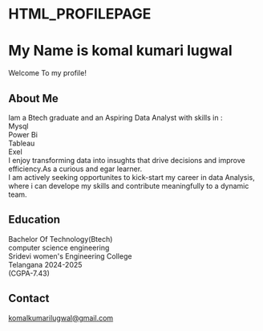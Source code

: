# HTML_PROFILEPAGE            
<!DOCTYPE html>
<html>
    <head>
        <title>My Profile</title>
    </head> 
    <body>
        <h1>My Name is komal kumari lugwal</h1>
        <p>Welcome To my profile!</p>
        <h2> About Me</h2>
        <p> Iam a Btech graduate and an Aspiring Data Analyst
            with skills in :<br>
            Mysql<br>
            Power Bi<br>
            Tableau<br>
            Exel<br>
            I enjoy transforming data into insughts that drive decisions 
            and improve efficiency.As a curious and egar learner.<br>
            I am actively seeking opportunites  to kick-start  my career in data Analysis,
             where i can develope  my skills and contribute meaningfully to a dynamic team. </p>
            <h2>Education</h2>
            <p>Bachelor Of Technology(Btech)<br>
                computer science engineering<br>
                Sridevi women's Engineering College<br>
                Telangana 2024-2025<br>
                (CGPA-7.43)<br>
            </p>
            <h2>Contact</h2>
            <p><a 
                href="mailto:komalkumarilugwal@gmail.com">komalkumarilugwal@gmail.com</a></p>
        </body>
        </html>
